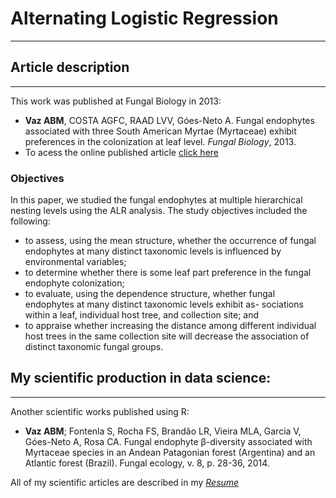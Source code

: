 # Alternating Logistic Regression
***

## Article description
***
This work was published at Fungal Biology in 2013:
* **Vaz ABM**, COSTA AGFC, RAAD LVV, Góes-Neto A. Fungal endophytes associated with three South American Myrtae (Myrtaceae) exhibit preferences in the colonization at leaf level. _Fungal Biology_, 2013.
* To acess the  online published article [click here](http://dx.doi.org/10.1016/j.funbio.2013.11.010)

### Objectives
In this paper, we studied the fungal endophytes at multiple hierarchical nesting levels using the ALR analysis. The study objectives included the following: 
* to assess, using the mean structure, whether the occurrence of fungal endophytes at many distinct taxonomic levels is influenced by environmental variables; 
* to determine whether there is some leaf part preference in the fungal endophyte colonization;
* to evaluate, using the dependence structure, whether fungal endophytes at many distinct taxonomic levels exhibit as-
sociations within a leaf, individual host tree, and collection site; and 
* to appraise whether increasing the distance among different individual host trees in the same collection site will decrease the association of distinct taxonomic fungal groups.



## My scientific production in data science:
***
Another scientific works published using R:
* **Vaz ABM**; Fontenla S, Rocha FS, Brandão LR, Vieira MLA, Garcia V, Góes-Neto A, Rosa CA. Fungal endophyte β-diversity associated with Myrtaceae species in an Andean Patagonian forest (Argentina) and an Atlantic forest (Brazil). Fungal ecology, v. 8, p. 28-36, 2014.

All of my scientific articles are described in my [*Resume*](http://lattes.cnpq.br/3034158469601943)
